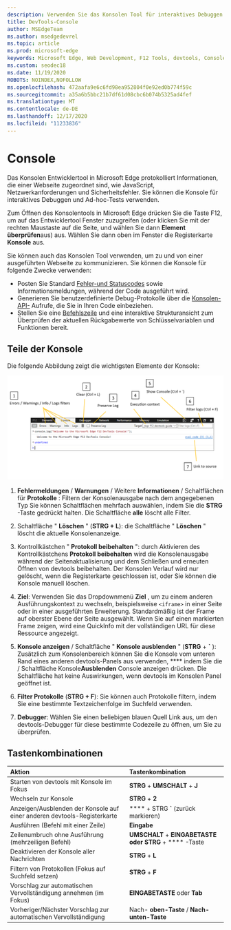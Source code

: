 ```yaml
---
description: Verwenden Sie das Konsolen Tool für interaktives Debuggen und Ad-hoc-Tests.
title: DevTools-Console
author: MSEdgeTeam
ms.author: msedgedevrel
ms.topic: article
ms.prod: microsoft-edge
keywords: Microsoft Edge, Web Development, F12 Tools, devtools, Console
ms.custom: seodec18
ms.date: 11/19/2020
ROBOTS: NOINDEX,NOFOLLOW
ms.openlocfilehash: 472aafa9e6c6fd98ea952804f0e92ed0b774f59c
ms.sourcegitcommit: a35a6b5bbc21b7df61d08cbc6b074b5325ad4fef
ms.translationtype: MT
ms.contentlocale: de-DE
ms.lasthandoff: 12/17/2020
ms.locfileid: "11233836"
---
```

# Console

Das Konsolen Entwicklertool in Microsoft Edge protokolliert Informationen, die einer Webseite zugeordnet sind, wie JavaScript, Netzwerkanforderungen und Sicherheitsfehler. Sie können die Konsole für interaktives Debuggen und Ad-hoc-Tests verwenden. 

Zum Öffnen des Konsolentools in Microsoft Edge drücken Sie die Taste F12, um auf das Entwicklertool Fenster zuzugreifen (oder klicken Sie mit der rechten Maustaste auf die Seite, und wählen Sie dann **Element überprüfen**aus) aus. Wählen Sie dann oben im Fenster die Registerkarte **Konsole** aus. 

Sie können auch das Konsolen Tool verwenden, um zu und von einer ausgeführten Webseite zu kommunizieren. Sie können die Konsole für folgende Zwecke verwenden:

- Posten Sie Standard [Fehler-und Statuscodes](./console/error-and-status-codes.md) sowie Informationsmeldungen, während der Code ausgeführt wird.
- Generieren Sie benutzerdefinierte Debug-Protokolle über die [Konsolen-API-](./console/console-api.md) Aufrufe, die Sie in Ihren Code einbeziehen.
- Stellen Sie eine [Befehlszeile](./console/command-line.md) und eine interaktive Strukturansicht zum Überprüfen der aktuellen Rückgabewerte von Schlüsselvariablen und Funktionen bereit.

## Teile der Konsole

Die folgende Abbildung zeigt die wichtigsten Elemente der Konsole:

![Die Microsoft Edge devtools-Konsole](./media/console.png)

1. **Fehlermeldungen**  /  **Warnungen**  /  Weitere **Informationen**  /  Schaltflächen für **Protokolle** : Filtern der Konsolenausgabe nach dem angegebenen Typ Sie können Schaltflächen mehrfach auswählen, indem Sie die **STRG** -Taste gedrückt halten. Die Schaltfläche **alle** löscht alle Filter.

2. Schaltfläche " **Löschen** " (**STRG + L**): die Schaltfläche " **Löschen** " löscht die aktuelle Konsolenanzeige.

3. Kontrollkästchen " **Protokoll beibehalten** ": durch Aktivieren des Kontrollkästchens **Protokoll beibehalten** wird die Konsolenausgabe während der Seitenaktualisierung und dem Schließen und erneuten Öffnen von devtools beibehalten. Der Konsolen Verlauf wird nur gelöscht, wenn die Registerkarte geschlossen ist, oder Sie können die Konsole manuell löschen.

4. **Ziel**: Verwenden Sie das Dropdownmenü **Ziel** , um zu einem anderen Ausführungskontext zu wechseln, beispielsweise `<iframe>` in einer Seite oder in einer ausgeführten Erweiterung. Standardmäßig ist der Frame auf oberster Ebene der Seite ausgewählt. Wenn Sie auf einen markierten Frame zeigen, wird eine QuickInfo mit der vollständigen URL für diese Ressource angezeigt.

5. **Konsole anzeigen**  /  Schaltfläche " **Konsole ausblenden** " (**STRG** +  **&grave;** ): Zusätzlich zum Konsolenbereich können Sie die Konsole vom unteren Rand eines anderen devtools-Panels aus verwenden, **** indem Sie die  /  Schaltfläche Konsole**Ausblenden** Console anzeigen drücken. Die Schaltfläche hat keine Auswirkungen, wenn devtools im Konsolen Panel geöffnet ist.
 
6. **Filter Protokolle** (**STRG + F**): Sie können auch Protokolle filtern, indem Sie eine bestimmte Textzeichenfolge im Suchfeld verwenden.

7. **Debugger**: Wählen Sie einen beliebigen blauen Quell Link aus, um den devtools-Debugger für diese bestimmte Codezeile zu öffnen, um Sie zu überprüfen.

## Tastenkombinationen

Aktion                                            | Tastenkombination               
:-------------------------------------------------| :----------------------
Starten von devtools mit Konsole im Fokus             | **STRG**  +  **UMSCHALT**  +  **J** 
Wechseln zur Konsole                                 | **STRG**  +  **2**           
Anzeigen/Ausblenden der Konsole auf einer anderen devtools-Registerkarte       | ****  +  STRG **&grave;** (zurück markieren)  
Ausführen (Befehl mit einer Zeile)                     | **Eingabe**                
Zeilenumbruch ohne Ausführung (mehrzeiligen Befehl) | **UMSCHALT**  +  **EINGABETASTE oder** **STRG**  +  **** -Taste      
Deaktivieren der Konsole aller Nachrichten                 | **STRG**  +  **L**           
Filtern von Protokollen (Fokus auf Suchfeld setzen)             | **STRG**  +  **F**           
Vorschlag zur automatischen Vervollständigung annehmen (im Fokus) | **EINGABETASTE** oder **Tab**       
Vorheriger/Nächster Vorschlag zur automatischen Vervollständigung          | Nach- **oben-Taste** / **Nach-unten-Taste**   
